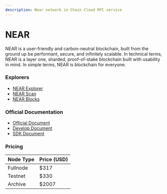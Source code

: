 ```yaml
---
description: Near network in Chain Cloud RPC service
---
```


# NEAR

NEAR is a user-friendly and carbon-neutral blockchain, built from the ground up be performant, secure, and infinitely scalable. In technical terms, NEAR is a layer one, sharded, proof-of-stake blockchain built with usability in mind. In simple terms, NEAR is blockchain for everyone.

### Explorers[​](https://docs.chain.com/docs/cloud/supported-chains/near/#explorers) <a href="#explorers" id="explorers"></a>

* [NEAR Explorer](https://explorer.near.org)
* [NEAR Scan](https://nearscan.org)
* [NEAR Blocks](https://nearblocks.io)

### Official Documentation[​](https://docs.chain.com/docs/cloud/supported-chains/near/#official-documentation) <a href="#official-documentation" id="official-documentation"></a>

* [Official Document](https://docs.near.org)
* [Develop Document](https://docs.near.org/develop/welcome)
* [SDK Document](https://docs.near.org/sdk/welcome)

### Pricing[​](https://docs.chain.com/docs/cloud/supported-chains/near/#pricing) <a href="#pricing" id="pricing"></a>

| Node Type             | Price (USD)          |
| --------------------- | ---------------------|
| Fullnode              | $317                 |
| Testnet               | $330                 |
| Archive               | $2007                |

